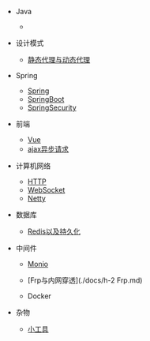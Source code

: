 

* Java

  * 

* 设计模式

  * [静态代理与动态代理](./docs/c-1静态代理与动态代理)

* Spring 

  * [Spring](./docs/g-1Spring)
  * [SpringBoot](./docs/g-3SpringBoot.md)
  * [SpringSecurity](./docs/g-2SpringSecurity.md)

* 前端

  * [Vue](./docs/e-2Vue快速入门.md)
  * [ajax异步请求](./docs/e-1Ajax异步请求)

* 计算机网络

  * [HTTP](./docs/d-1Http)
  * [WebSocket](./docs/d-2WebSocket)
  * [Netty](./docs/d-3Netty)

* 数据库

  * [Redis以及持久化](./docs/f-1Redis以及持久化操作)

* 中间件

  * [Monio](./docs/h-1Monio.md)
  
  * [Frp与内网穿透](./docs/h-2 Frp.md)
  
  * Docker
  
* 杂物
  
  * [小工具]()
  
    
  
    
  

